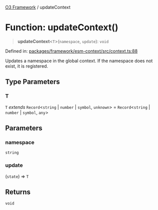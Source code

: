 [O3 Framework](../API.md) / updateContext

# Function: updateContext()

> **updateContext**\<`T`\>(`namespace`, `update`): `void`

Defined in: [packages/framework/esm-context/src/context.ts:88](https://github.com/openmrs/openmrs-esm-core/blob/main/packages/framework/esm-context/src/context.ts#L88)

Updates a namespace in the global context. If the namespace does not exist, it is registered.

## Type Parameters

### T

`T` *extends* `Record`\<`string` \| `number` \| `symbol`, `unknown`\> = `Record`\<`string` \| `number` \| `symbol`, `any`\>

## Parameters

### namespace

`string`

### update

(`state`) => `T`

## Returns

`void`
